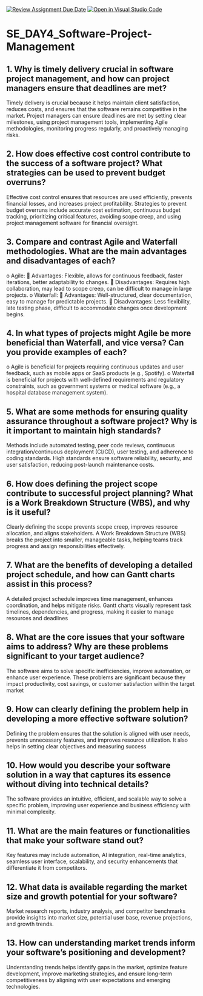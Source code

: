 [![Review Assignment Due Date](https://classroom.github.com/assets/deadline-readme-button-22041afd0340ce965d47ae6ef1cefeee28c7c493a6346c4f15d667ab976d596c.svg)](https://classroom.github.com/a/9pw6JKcu)
[![Open in Visual Studio Code](https://classroom.github.com/assets/open-in-vscode-2e0aaae1b6195c2367325f4f02e2d04e9abb55f0b24a779b69b11b9e10269abc.svg)](https://classroom.github.com/online_ide?assignment_repo_id=18899265&assignment_repo_type=AssignmentRepo)
# SE_DAY4_Software-Project-Management
## 1. Why is timely delivery crucial in software project management, and how can project managers ensure that deadlines are met?
Timely delivery is crucial because it helps maintain client satisfaction, reduces costs, and ensures that the software remains competitive in the market. Project managers can ensure deadlines are met by setting clear milestones, using project management tools, implementing Agile methodologies, monitoring progress regularly, and proactively managing risks.

## 2. How does effective cost control contribute to the success of a software project? What strategies can be used to prevent budget overruns?
Effective cost control ensures that resources are used efficiently, prevents financial losses, and increases project profitability. Strategies to prevent budget overruns include accurate cost estimation, continuous budget tracking, prioritizing critical features, avoiding scope creep, and using project management software for financial oversight.


## 3. Compare and contrast Agile and Waterfall methodologies. What are the main advantages and disadvantages of each?
o	Agile:
	Advantages: Flexible, allows for continuous feedback, faster iterations, better adaptability to changes.
	Disadvantages: Requires high collaboration, may lead to scope creep, can be difficult to manage in large projects.
o	Waterfall:
	Advantages: Well-structured, clear documentation, easy to manage for predictable projects.
	Disadvantages: Less flexibility, late testing phase, difficult to accommodate changes once development begins.

## 4. In what types of projects might Agile be more beneficial than Waterfall, and vice versa? Can you provide examples of each?
o	Agile is beneficial for projects requiring continuous updates and user feedback, such as mobile apps or SaaS products (e.g., Spotify).
o	Waterfall is beneficial for projects with well-defined requirements and regulatory constraints, such as government systems or medical software (e.g., a hospital database management system).

## 5. What are some methods for ensuring quality assurance throughout a software project? Why is it important to maintain high standards?
Methods include automated testing, peer code reviews, continuous integration/continuous deployment (CI/CD), user testing, and adherence to coding standards. High standards ensure software reliability, security, and user satisfaction, reducing post-launch maintenance costs.

## 6. How does defining the project scope contribute to successful project planning? What is a Work Breakdown Structure (WBS), and why is it useful?
Clearly defining the scope prevents scope creep, improves resource allocation, and aligns stakeholders. A Work Breakdown Structure (WBS) breaks the project into smaller, manageable tasks, helping teams track progress and assign responsibilities effectively.

## 7. What are the benefits of developing a detailed project schedule, and how can Gantt charts assist in this process?
A detailed project schedule improves time management, enhances coordination, and helps mitigate risks. Gantt charts visually represent task timelines, dependencies, and progress, making it easier to manage resources and deadlines

## 8. What are the core issues that your software aims to address? Why are these problems significant to your target audience?
The software aims to solve specific inefficiencies, improve automation, or enhance user experience. These problems are significant because they impact productivity, cost savings, or customer satisfaction within the target market

## 9. How can clearly defining the problem help in developing a more effective software solution?
Defining the problem ensures that the solution is aligned with user needs, prevents unnecessary features, and improves resource utilization. It also helps in setting clear objectives and measuring success

## 10. How would you describe your software solution in a way that captures its essence without diving into technical details?
The software provides an intuitive, efficient, and scalable way to solve a specific problem, improving user experience and business efficiency with minimal complexity.

## 11. What are the main features or functionalities that make your software stand out?
Key features may include automation, AI integration, real-time analytics, seamless user interface, scalability, and security enhancements that differentiate it from competitors.

## 12. What data is available regarding the market size and growth potential for your software?
Market research reports, industry analysis, and competitor benchmarks provide insights into market size, potential user base, revenue projections, and growth trends.

## 13. How can understanding market trends inform your software’s positioning and development?
Understanding trends helps identify gaps in the market, optimize feature development, improve marketing strategies, and ensure long-term competitiveness by aligning with user expectations and emerging technologies.
